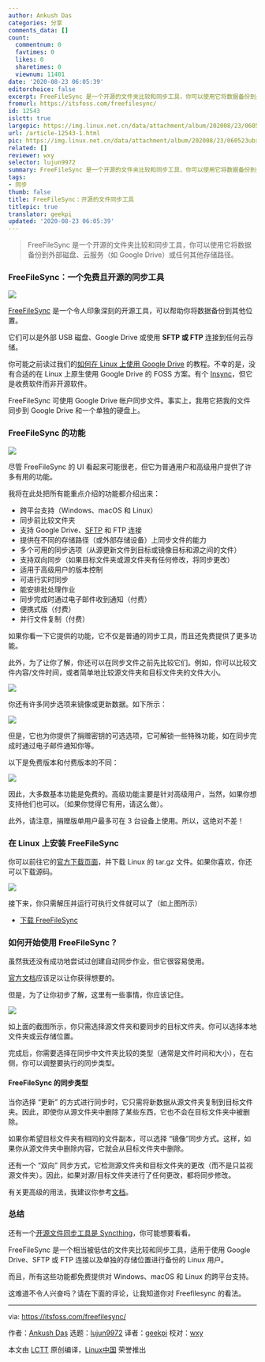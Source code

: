 ```yaml
---
author: Ankush Das
categories: 分享
comments_data: []
count:
  commentnum: 0
  favtimes: 0
  likes: 0
  sharetimes: 0
  viewnum: 11401
date: '2020-08-23 06:05:39'
editorchoice: false
excerpt: FreeFileSync 是一个开源的文件夹比较和同步工具，你可以使用它将数据备份到外部磁盘、云服务（如 Google Drive）或任何其他存储路径。
fromurl: https://itsfoss.com/freefilesync/
id: 12543
islctt: true
largepic: https://img.linux.net.cn/data/attachment/album/202008/23/060523ubx28vyi8qf8sv9d.jpg
url: /article-12543-1.html
pic: https://img.linux.net.cn/data/attachment/album/202008/23/060523ubx28vyi8qf8sv9d.jpg.thumb.jpg
related: []
reviewer: wxy
selector: lujun9972
summary: FreeFileSync 是一个开源的文件夹比较和同步工具，你可以使用它将数据备份到外部磁盘、云服务（如 Google Drive）或任何其他存储路径。
tags:
- 同步
thumb: false
title: FreeFileSync：开源的文件同步工具
titlepic: true
translator: geekpi
updated: '2020-08-23 06:05:39'
---
```



> 
> FreeFileSync 是一个开源的文件夹比较和同步工具，你可以使用它将数据备份到外部磁盘、云服务（如 Google Drive）或任何其他存储路径。
> 
> 
> 


### FreeFileSync：一个免费且开源的同步工具


![](/data/attachment/album/202008/23/060523ubx28vyi8qf8sv9d.jpg)


[FreeFileSync](https://freefilesync.org/) 是一个令人印象深刻的开源工具，可以帮助你将数据备份到其他位置。


它们可以是外部 USB 磁盘、Google Drive 或使用 **SFTP 或 FTP** 连接到任何云存储。


你可能之前读过我们的[如何在 Linux 上使用 Google Drive](https://itsfoss.com/use-google-drive-linux/) 的教程。不幸的是，没有合适的在 Linux 上原生使用 Google Drive 的 FOSS 方案。有个 [Insync](https://itsfoss.com/recommends/insync/)，但它是收费软件而非开源软件。


FreeFileSync 可使用 Google Drive 帐户同步文件。事实上，我用它把我的文件同步到 Google Drive 和一个单独的硬盘上。


### FreeFileSync 的功能


![](/data/attachment/album/202008/23/060540pp9yspy1pj2is5y7.jpg)


尽管 FreeFileSync 的 UI 看起来可能很老，但它为普通用户和高级用户提供了许多有用的功能。


我将在此处把所有能重点介绍的功能都介绍出来：


* 跨平台支持（Windows、macOS 和 Linux）
* 同步前比较文件夹
* 支持 Google Drive、[SFTP](https://en.wikipedia.org/wiki/SSH_File_Transfer_Protocol) 和 FTP 连接
* 提供在不同的存储路径（或外部存储设备）上同步文件的能力
* 多个可用的同步选项（从源更新文件到目标或镜像目标和源之间的文件）
* 支持双向同步（如果目标文件夹或源文件夹有任何修改，将同步更改）
* 适用于高级用户的版本控制
* 可进行实时同步
* 能安排批处理作业
* 同步完成时通过电子邮件收到通知（付费）
* 便携式版（付费）
* 并行文件复制（付费）


如果你看一下它提供的功能，它不仅是普通的同步工具，而且还免费提供了更多功能。


此外，为了让你了解，你还可以在同步文件之前先比较它们。例如，你可以比较文件内容/文件时间，或者简单地比较源文件夹和目标文件夹的文件大小。


![](/data/attachment/album/202008/23/060541yzrqldbbquqvvro7.png)


你还有许多同步选项来镜像或更新数据。如下所示：


![](/data/attachment/album/202008/23/060543woklmm7imdlknmoo.png)


但是，它也为你提供了捐赠密钥的可选选项，它可解锁一些特殊功能，如在同步完成时通过电子邮件通知你等。


以下是免费版本和付费版本的不同：


![](/data/attachment/album/202008/23/060543ixiixfpvp2sbzlif.jpg)


因此，大多数基本功能是免费的。高级功能主要是针对高级用户，当然，如果你想支持他们也可以。（如果你觉得它有用，请这么做）。


此外，请注意，捐赠版单用户最多可在 3 台设备上使用。所以，这绝对不差！


### 在 Linux 上安装 FreeFileSync


你可以前往它的[官方下载页面](https://freefilesync.org/download.php)，并下载 Linux 的 tar.gz 文件。如果你喜欢，你还可以下载源码。


![](/data/attachment/album/202008/23/060544x4f45yr8zzm20pzj.jpg)


接下来，你只需解压并运行可执行文件就可以了（如上图所示）


* [下载 FreeFileSync](https://freefilesync.org/)


### 如何开始使用 FreeFileSync？


虽然我还没有成功地尝试过创建自动同步作业，但它很容易使用。


[官方文档](https://freefilesync.org/manual.php)应该足以让你获得想要的。


但是，为了让你初步了解，这里有一些事情，你应该记住。


![](/data/attachment/album/202008/23/060545k4cqz7qlqlrcq4cx.jpg)


如上面的截图所示，你只需选择源文件夹和要同步的目标文件夹。你可以选择本地文件夹或云存储位置。


完成后，你需要选择在同步中文件夹比较的类型（通常是文件时间和大小），在右侧，你可以调整要执行的同步类型。


#### FreeFileSync 的同步类型


当你选择 “更新” 的方式进行同步时，它只需将新数据从源文件夹复制到目标文件夹。因此，即使你从源文件夹中删除了某些东西，它也不会在目标文件夹中被删除。


如果你希望目标文件夹有相同的文件副本，可以选择 “镜像”同步方式。这样，如果你从源文件夹中删除内容，它就会从目标文件夹中删除。


还有一个 “双向” 同步方式，它检测源文件夹和目标文件夹的更改（而不是只监视源文件夹）。因此，如果对源/目标文件夹进行了任何更改，都将同步修改。


有关更高级的用法，我建议你参考[文档](https://freefilesync.org/manual.php)。


### 总结


还有一个[开源文件同步工具是 Syncthing](https://itsfoss.com/syncthing/)，你可能想要看看。


FreeFileSync 是一个相当被低估的文件夹比较和同步工具，适用于使用 Google Drive、SFTP 或 FTP 连接以及单独的存储位置进行备份的 Linux 用户。


而且，所有这些功能都免费提供对 Windows、macOS 和 Linux 的跨平台支持。


这难道不令人兴奋吗？请在下面的评论，让我知道你对 Freefilesync 的看法。




---


via: <https://itsfoss.com/freefilesync/>


作者：[Ankush Das](https://itsfoss.com/author/ankush/) 选题：[lujun9972](https://github.com/lujun9972) 译者：[geekpi](https://github.com/geekpi) 校对：[wxy](https://github.com/wxy)


本文由 [LCTT](https://github.com/LCTT/TranslateProject) 原创编译，[Linux中国](https://linux.cn/) 荣誉推出